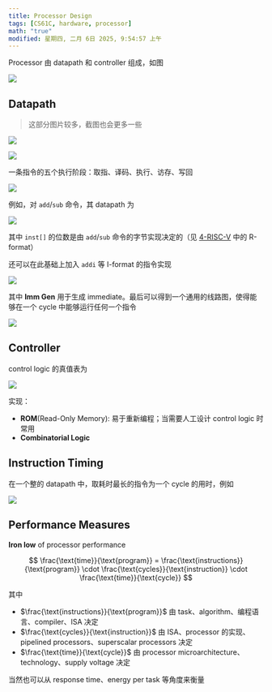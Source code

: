 ```yaml
---
title: Processor Design
tags: [CS61C, hardware, processor]
math: "true"
modified: 星期四, 二月 6日 2025, 9:54:57 上午
---
```


Processor 由 datapath 和 controller 组成，如图

![](https://cdn.jsdelivr.net/gh/KinnariyaMamaTanha/Images@images/20250131100849441.png)

## Datapath

> 这部分图片较多，截图也会更多一些

![](https://cdn.jsdelivr.net/gh/KinnariyaMamaTanha/Images@images/20250205094044289.png)

![](https://cdn.jsdelivr.net/gh/KinnariyaMamaTanha/Images@images/20250205094229738.png)

一条指令的五个执行阶段：取指、译码、执行、访存、写回

![](https://cdn.jsdelivr.net/gh/KinnariyaMamaTanha/Images@images/20250205094836582.png)

 例如，对 `add`/`sub` 命令，其 datapath 为

![](https://cdn.jsdelivr.net/gh/KinnariyaMamaTanha/Images@images/20250205095751216.png)

其中 `inst[]` 的位数是由 `add`/`sub` 命令的字节实现决定的（见 [4-RISC-V](4-RISC-V.md) 中的 R-format）

还可以在此基础上加入 `addi` 等 I-format 的指令实现

![](https://cdn.jsdelivr.net/gh/KinnariyaMamaTanha/Images@images/20250205100327849.png)

其中 **Imm Gen** 用于生成 immediate。最后可以得到一个通用的线路图，使得能够在一个 cycle 中能够运行任何一个指令

![](https://cdn.jsdelivr.net/gh/KinnariyaMamaTanha/Images@images/20250205102855891.png)

## Controller

control logic 的真值表为

![](https://cdn.jsdelivr.net/gh/KinnariyaMamaTanha/Images@images/20250205103025521.png)

实现：

- **ROM**(Read-Only Memory): 易于重新编程；当需要人工设计 control logic 时常用
- **Combinatorial Logic**

## Instruction Timing

在一个整的 datapath 中，取耗时最长的指令为一个 cycle 的用时，例如

![](https://cdn.jsdelivr.net/gh/KinnariyaMamaTanha/Images@images/20250206093346661.png)

## Performance Measures

**Iron low** of processor performance

$$
\frac{\text{time}}{\text{program}} = \frac{\text{instructions}}{\text{program}} \cdot \frac{\text{cycles}}{\text{instruction}} \cdot \frac{\text{time}}{\text{cycle}}
$$

其中

- $\frac{\text{instructions}}{\text{program}}$ 由 task、algorithm、编程语言、compiler、ISA 决定
- $\frac{\text{cycles}}{\text{instruction}}$ 由 ISA、processor 的实现、pipelined processors、superscalar processors 决定
- $\frac{\text{time}}{\text{cycle}}$ 由 processor microarchitecture、technology、supply voltage 决定
 

当然也可以从 response time、energy per task 等角度来衡量
